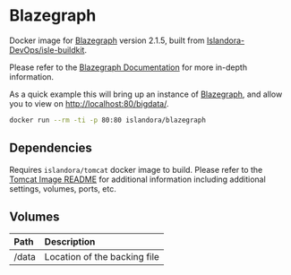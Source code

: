 # Blazegraph

Docker image for [Blazegraph] version 2.1.5, built from [Islandora-DevOps/isle-buildkit](https://github.com/Islandora-DevOps/isle-buildkit/).

Please refer to the [Blazegraph Documentation] for more in-depth information.

As a quick example this will bring up an instance of [Blazegraph], and allow you
to view on <http://localhost:80/bigdata/>.

```bash
docker run --rm -ti -p 80:80 islandora/blazegraph
```

## Dependencies

Requires `islandora/tomcat` docker image to build. Please refer to the
[Tomcat Image README](../tomcat/README.md) for additional information including
additional settings, volumes, ports, etc.

## Volumes

| Path  | Description                  |
| :---- | :--------------------------- |
| /data | Location of the backing file |

[Blazegraph Documentation]: https://github.com/blazegraph/database/wiki/About_Blazegraph
[Blazegraph]: https://blazegraph.com/
